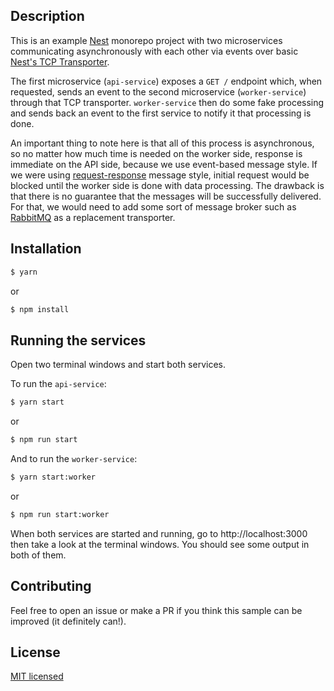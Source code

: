 ## Description

This is an example [Nest](https://github.com/nestjs/nest) monorepo project with two microservices communicating asynchronously with each other via events over basic [Nest's TCP Transporter](https://docs.nestjs.com/microservices/basics).

The first microservice (`api-service`) exposes a `GET /` endpoint which, when requested, sends an event to the second microservice (`worker-service`) through that TCP transporter. `worker-service` then do some fake processing and sends back an event to the first service to notify it that processing is done.

An important thing to note here is that all of this process is asynchronous, so no matter how much time is needed on the worker side, response is immediate on the API side, because we use event-based message style. If we were using [request-response](https://docs.nestjs.com/microservices/basics#request-response) message style, initial request would be blocked until the worker side is done with data processing. The drawback is that there is no guarantee that the messages will be successfully delivered. For that, we would need to add some sort of message broker such as [RabbitMQ](https://docs.nestjs.com/microservices/rabbitmq) as a replacement transporter.

## Installation

```bash
$ yarn
```

or

```bash
$ npm install
```

## Running the services
Open two terminal windows and start both services.

To run the `api-service`:
```bash
$ yarn start
```
or
```bash
$ npm run start
```

And to run the `worker-service`:
```bash
$ yarn start:worker
```
or
```bash
$ npm run start:worker
```
When both services are started and running, go to http://localhost:3000 then take a look at the terminal windows. You should see some output in both of them.

## Contributing
Feel free to open an issue or make a PR if you think this sample can be improved (it definitely can!).

## License

[MIT licensed](LICENSE)
